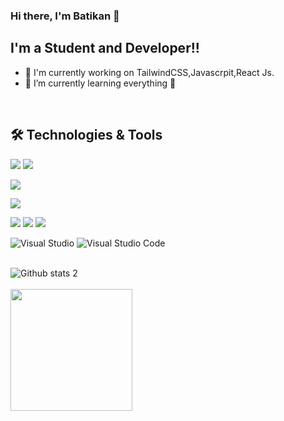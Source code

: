### Hi there, I'm Batikan  👋


## I'm a Student and Developer!!

- 🔭 I'm currently working on TailwindCSS,Javascrpit,React Js.
- 🌱 I’m currently learning everything 🤣

<br />

## 🛠 Technologies & Tools 

<img src="https://img.shields.io/badge/C%23-239120?style=for-the-badge&logo=c-sharp&logoColor=white"></img>
<img src="https://img.shields.io/badge/.NET-5C2D91?style=for-the-badge&logo=.net&logoColor=white"></img>




<img src="https://img.shields.io/badge/JavaScript-F7DF1E?style=for-the-badge&logo=javascript&logoColor=black"></img>




<img src="https://img.shields.io/badge/Microsoft_SQL_Server-CC2927?style=for-the-badge&logo=microsoft-sql-server&logoColor=white"></img>


<img src="https://img.shields.io/badge/HTML5-E34F26?style=for-the-badge&logo=html5&logoColor=white"></img>
<img src="https://img.shields.io/badge/CSS3-1572B6?style=for-the-badge&logo=css3&logoColor=white"></img>
<img src="https://img.shields.io/badge/Bootstrap-563D7C?style=for-the-badge&logo=bootstrap&logoColor=white"></img>

![Visual Studio](https://img.shields.io/badge/Visual%20Studio-5C2D91.svg?style=for-the-badge&logo=visual-studio&logoColor=white)
![Visual Studio Code](https://img.shields.io/badge/Visual%20Studio%20Code-0078d7.svg?style=for-the-badge&logo=visual-studio-code&logoColor=white)
<br>
<br>

![Github stats 2](https://github-readme-stats.vercel.app/api?username=Batikann&show_icons=true&theme=radical)
<br>
<br>
<img src="https://github-readme-stats.vercel.app/api/top-langs/?username=Batikann&layout=compact&theme=tokyonight" height="195">



<br />
<br />
